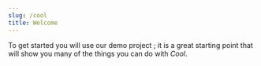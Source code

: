 ```yaml
---
slug: /cool
title: Welcome
---
```


To get started you will use our demo project ; it is a great starting point that will show you many of the things you can do with *Cool*.